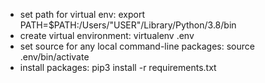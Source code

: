 * set path for virtual env: export PATH=$PATH:/Users/"USER"/Library/Python/3.8/bin
* create virtual environment: virtualenv .env
* set source for any local command-line packages: source .env/bin/activate
* install packages: pip3 install -r requirements.txt
